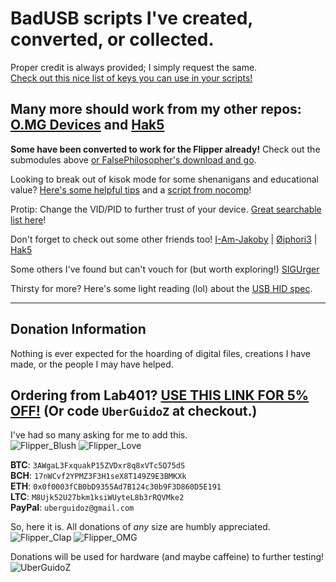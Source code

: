 # BadUSB scripts I've created, converted, or collected.

Proper credit is always provided; I simply request the same.<br>
[Check out this nice list of keys you can use in your scripts!](https://gist.github.com/methanoliver/efebfe8f4008e167417d4ab96e5e3cac)

## Many more should work from my other repos: [O.MG Devices](https://github.com/UberGuidoZ/Hak5-OMG-Payloads) and [Hak5](https://github.com/UberGuidoZ/Hak5-USBRubberducky-Payloads)

<b>Some have been converted to work for the Flipper already!</b> Check out the submodules above [or FalsePhilosopher's download and go](https://github.com/FalsePhilosopher/badusb).

Looking to break out of kisok mode for some shenanigans and educational value? [Here's some helpful tips](https://www.trustedsec.com/blog/kioskpos-breakout-keys-in-windows/) and a [script from nocomp](https://github.com/nocomp/Kiosk-evasion-BADUsb-Bruteforce)!

Protip: Change the VID/PID to further trust of your device. [Great searchable list here](https://www.the-sz.com/products/usbid/)!

Don't forget to check out some other friends too! [I-Am-Jakoby](https://github.com/I-Am-Jakoby) | [Øiphori3](https://github.com/0iphor13) | [Hak5](https://hak5.org/blogs/payloads)

Some others I've found but can't vouch for (but worth exploring!) [SIGUrger](https://github.com/SIGUrger/FlipperZeroBadusb)

Thirsty for more? Here's some light reading (lol) about the [USB HID spec](https://usb.org/sites/default/files/hut1_3_0.pdf).

-----

## Donation Information

Nothing is ever expected for the hoarding of digital files, creations I have made, or the people I may have helped.

## Ordering from Lab401? [USE THIS LINK FOR 5% OFF!](https://lab401.com/r?id=vsmgoc) (Or code `UberGuidoZ` at checkout.)

I've had so many asking for me to add this.<br>
![Flipper_Blush](https://user-images.githubusercontent.com/57457139/183561666-4424a3cc-679b-4016-a368-24f7e7ad0a88.jpg) ![Flipper_Love](https://user-images.githubusercontent.com/57457139/183561692-381d37bd-264f-4c88-8877-e58d60d9be6e.jpg)

**BTC**: `3AWgaL3FxquakP15ZVDxr8q8xVTc5Q75dS`<br>
**BCH**: `17nWCvf2YPMZ3F3H1seX8T149Z9E3BMKXk`<br>
**ETH**: `0x0f0003fCB0bD9355Ad7B124c30b9F3D860D5E191`<br>
**LTC**: `M8Ujk52U27bkm1ksiWUyteL8b3rRQVMke2`<br>
**PayPal**: `uberguidoz@gmail.com`

So, here it is. All donations of *any* size are humbly appreciated.<br>
![Flipper_Clap](https://user-images.githubusercontent.com/57457139/183561789-2e853ede-8ef7-41e8-a67c-716225177e5d.jpg) ![Flipper_OMG](https://user-images.githubusercontent.com/57457139/183561787-e21bdc1e-b316-4e67-b327-5129503d0313.jpg)

Donations will be used for hardware (and maybe caffeine) to further testing!<br>
![UberGuidoZ](https://cdn.discordapp.com/emojis/1000632669622767686.gif)

